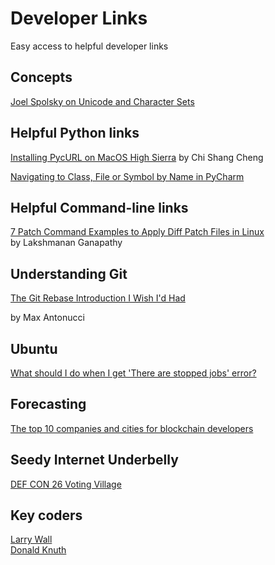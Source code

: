 # Developer Links  
Easy access to helpful developer links  

## Concepts  

[Joel Spolsky on Unicode and Character Sets](https://www.joelonsoftware.com/2003/10/08/the-absolute-minimum-every-software-developer-absolutely-positively-must-know-about-unicode-and-character-sets-no-excuses/)

## Helpful Python links  
[Installing PycURL on MacOS High Sierra](https://cscheng.info/2018/01/26/installing-pycurl-on-macos-high-sierra.html) by Chi Shang Cheng  

[Navigating to Class, File or Symbol by Name in PyCharm](https://www.jetbrains.com/help/pycharm/navigating-to-class-file-or-symbol-by-name.html)  

## Helpful Command-line links  
[7 Patch Command Examples to Apply Diff Patch Files in Linux](https://www.thegeekstuff.com/2014/12/patch-command-examples)  
by Lakshmanan Ganapathy  

## Understanding Git  
[The Git Rebase Introduction I Wish I'd Had](https://dev.to/maxwell_dev/the-git-rebase-introduction-i-wish-id-had)  

by Max Antonucci  

## Ubuntu
[What should I do when I get 'There are stopped jobs' error?](https://askubuntu.com/questions/431606/what-should-i-do-when-i-get-there-are-stopped-jobs-error)

## Forecasting  
[The top 10 companies and cities for blockchain developers](https://www.computerworld.com/article/3385052/the-top-10-companies-and-cities-for-blockchain-developers.html)  


## Seedy Internet Underbelly  
[DEF CON 26 Voting Village](https://www.defcon.org/images/defcon-26/DEF%20CON%2026%20voting%20village%20report.pdf)  

## Key coders  
[Larry Wall](http://www.wall.org/~larry/)  
[Donald Knuth](https://www-cs-faculty.stanford.edu/~knuth/)
